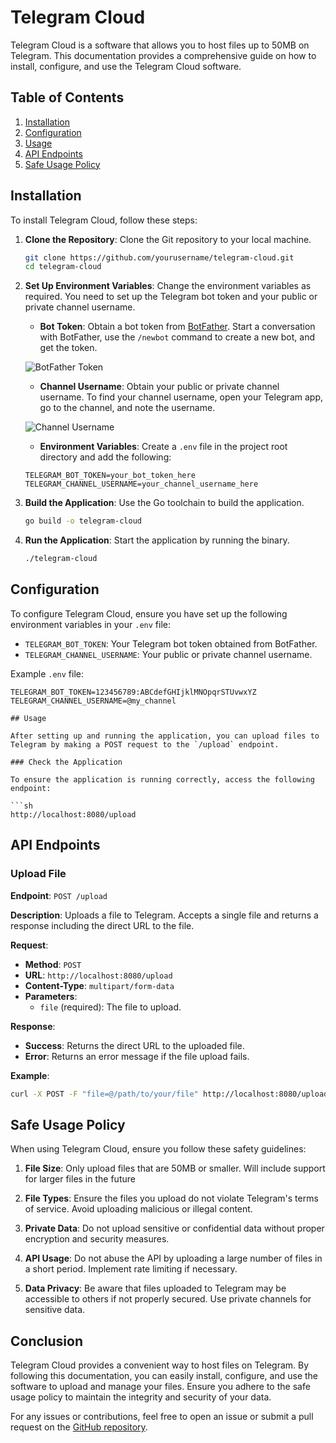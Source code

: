 # Telegram Cloud

Telegram Cloud is a software that allows you to host files up to 50MB on Telegram. This documentation provides a comprehensive guide on how to install, configure, and use the Telegram Cloud software.

## Table of Contents

1. [Installation](#installation)
2. [Configuration](#configuration)
3. [Usage](#usage)
4. [API Endpoints](#api-endpoints)
5. [Safe Usage Policy](#safe-usage-policy)

## Installation

To install Telegram Cloud, follow these steps:

1. **Clone the Repository**: Clone the Git repository to your local machine.

    ```sh
    git clone https://github.com/yourusername/telegram-cloud.git
    cd telegram-cloud
    ```

2. **Set Up Environment Variables**: Change the environment variables as required. You need to set up the Telegram bot token and your public or private channel username.

    - **Bot Token**: Obtain a bot token from [BotFather](https://t.me/botfather). Start a conversation with BotFather, use the `/newbot` command to create a new bot, and get the token.

    ![BotFather Token](images/botfather.png)

    - **Channel Username**: Obtain your public or private channel username. To find your channel username, open your Telegram app, go to the channel, and note the username.

    ![Channel Username](images/channel-username.png)

    - **Environment Variables**: Create a `.env` file in the project root directory and add the following:

    ```env
    TELEGRAM_BOT_TOKEN=your_bot_token_here
    TELEGRAM_CHANNEL_USERNAME=your_channel_username_here
    ```

3. **Build the Application**: Use the Go toolchain to build the application.

    ```sh
    go build -o telegram-cloud
    ```

4. **Run the Application**: Start the application by running the binary.

    ```sh
    ./telegram-cloud
    ```

## Configuration

To configure Telegram Cloud, ensure you have set up the following environment variables in your `.env` file:

- `TELEGRAM_BOT_TOKEN`: Your Telegram bot token obtained from BotFather.
- `TELEGRAM_CHANNEL_USERNAME`: Your public or private channel username.

Example `.env` file:

```env
TELEGRAM_BOT_TOKEN=123456789:ABCdefGHIjklMNOpqrSTUvwxYZ
TELEGRAM_CHANNEL_USERNAME=@my_channel

## Usage

After setting up and running the application, you can upload files to Telegram by making a POST request to the `/upload` endpoint.

### Check the Application

To ensure the application is running correctly, access the following endpoint:

```sh
http://localhost:8080/upload
```
## API Endpoints

### Upload File

**Endpoint**: `POST /upload`

**Description**: Uploads a file to Telegram. Accepts a single file and returns a response including the direct URL to the file.

**Request**:

- **Method**: `POST`
- **URL**: `http://localhost:8080/upload`
- **Content-Type**: `multipart/form-data`
- **Parameters**:
  - `file` (required): The file to upload.

**Response**:

- **Success**: Returns the direct URL to the uploaded file.
- **Error**: Returns an error message if the file upload fails.

**Example**:

```sh
curl -X POST -F "file=@/path/to/your/file" http://localhost:8080/upload
```
## Safe Usage Policy

When using Telegram Cloud, ensure you follow these safety guidelines:

1. **File Size**: Only upload files that are 50MB or smaller. Will include support for larger files in the future

2. **File Types**: Ensure the files you upload do not violate Telegram's terms of service. Avoid uploading malicious or illegal content.

3. **Private Data**: Do not upload sensitive or confidential data without proper encryption and security measures.

4. **API Usage**: Do not abuse the API by uploading a large number of files in a short period. Implement rate limiting if necessary.

5. **Data Privacy**: Be aware that files uploaded to Telegram may be accessible to others if not properly secured. Use private channels for sensitive data.

## Conclusion

Telegram Cloud provides a convenient way to host files on Telegram. By following this documentation, you can easily install, configure, and use the software to upload and manage your files. Ensure you adhere to the safe usage policy to maintain the integrity and security of your data.

For any issues or contributions, feel free to open an issue or submit a pull request on the [GitHub repository](https://github.com/charlesozo/telegram-cloud-storage).


